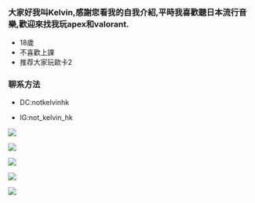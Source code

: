 ### 大家好我叫Kelvin,感謝您看我的自我介紹,平時我喜歡聽日本流行音樂,歡迎來找我玩apex和valorant.

* 18歲	
* 不喜歡上課
* 推荐大家玩歐卡2

### 聊系方法

- DC:notkelvinhk

- IG:not_kelvin_hk


![](https://cdn.discordapp.com/avatars/479264397215268885/2bf49444795a4d8e86219069a77d0325?size=1024)


![](https://i2.kknews.cc/gxpjVor2dZadLTpt_wnzJ-cZSTdSYngF4ZXWDV4/0.jpg)


![](https://cdn.discordapp.com/attachments/1157291287377100830/1157292358388432916/005BYqpgly1frn92nlchyj31hc0u01kx.jpg?ex=651813ff&is=6516c27f&hm=f8beba8dc4dbb5027bedf9b058f29e0644935e537d4e1b293fc109f1f75055e7&)


![]([https://cdn.discordapp.com/avatars/479264397215268885/2bf49444795a4d8e86219069a77d0325?size=1024](https://cdn.discordapp.com/attachments/1157291287377100830/1157304767123558551/6d8700326ee637774526202d33c059ff.jpg?ex=65181f8e&is=6516ce0e&hm=c927f9c44074e5045d247626e548bad68d8ae165e355ed9f9dfe2b36fd707ca0&)https://cdn.discordapp.com/attachments/1157291287377100830/1157304767123558551/6d8700326ee637774526202d33c059ff.jpg?ex=65181f8e&is=6516ce0e&hm=c927f9c44074e5045d247626e548bad68d8ae165e355ed9f9dfe2b36fd707ca0&)

![](https://cdn.discordapp.com/attachments/1157291287377100830/1157304767404572713/5b35b78e7daee3945149515783c3c783.jpg?ex=65181f8e&is=6516ce0e&hm=a8a368fff4454508b400039a2cd0cb3af43a8f10d12af70f7ff36e1243793bef&)

